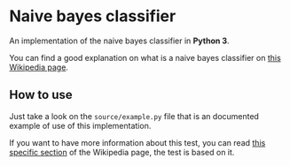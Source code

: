 # Naive bayes classifier

An implementation of the naive bayes classifier in **Python 3**.

You can find a good explanation on what is a naive bayes 
classifier on [this Wikipedia page](wikipedia-page).

## How to use

Just take a look on the `source/example.py` file 
that is an documented example of use of this implementation.

If you want to have more information about this 
test, you can read 
[this specific section](wikipedia-section-about-test) 
of the Wikipedia page, the test is based on it.


[wikipedia-page]: https://en.wikipedia.org/wiki/Naive_Bayes_classifier
[wikipedia-section-about-test]: https://en.wikipedia.org/wiki/Naive_Bayes_classifier#Sex_classification

